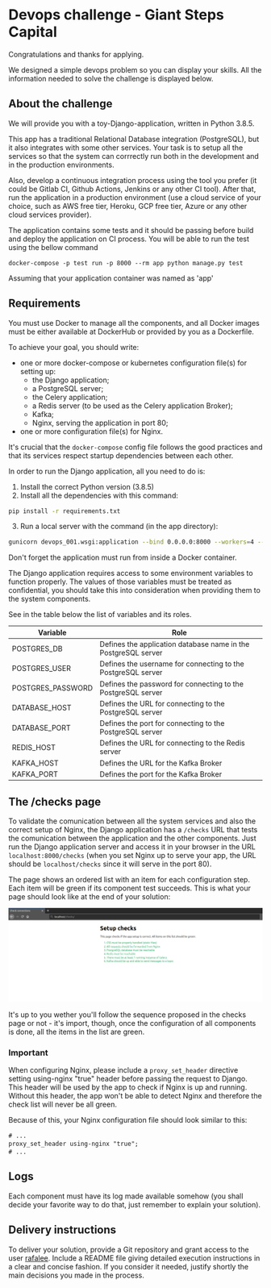 # Devops challenge - Giant Steps Capital
Congratulations and thanks for applying.

We designed a simple devops problem so you can display your skills.
All the information needed to solve the challenge is displayed below.

## About the challenge

We will provide you with a toy-Django-application, written in Python 3.8.5.

This app has a traditional Relational Database integration (PostgreSQL), but it
also integrates with some other services. Your task is to setup all the
services so that the system can corrrectly run both in the development and in
the production environments.

Also, develop a continuous integration process using the tool you prefer (it
could be Gitlab CI, Github Actions, Jenkins or any other CI tool). After that,
run the application in a production environment (use a cloud service of your
choice, such as AWS free tier, Heroku, GCP free tier, Azure or any other cloud
services provider).

The application contains some tests and it should be passing before build and deploy the application on CI process.
You will be able to run the test using the bellow command

```
docker-compose -p test run -p 8000 --rm app python manage.py test
```

Assuming that your application container was named as 'app'


## Requirements
You must use Docker to manage all the components, and all Docker images must be
either available at DockerHub or provided by you as a Dockerfile.

To achieve your goal, you should write:
- one or more docker-compose or kubernetes configuration file(s) for setting up:
    - the Django application;
    - a PostgreSQL server;
    - the Celery application;
    - a Redis server (to be used as the Celery application Broker);
    - Kafka;
    - Nginx, serving the application in port 80;
- one or more configuration file(s) for Nginx.

It's crucial that the `docker-compose` config file follows the good practices
and that its services respect startup dependencies between each other.

In order to run the Django application, all you need to do is:
1. Install the correct Python version (3.8.5)
2. Install all the dependencies with this command:
```bash
pip install -r requirements.txt
```
3. Run a local server with the command (in the app directory):
```bash
gunicorn devops_001.wsgi:application --bind 0.0.0.0:8000 --workers=4 --reload
```

Don't forget the application must run from inside a Docker container.

The Django application requires access to some environment variables to function
properly. The values of those variables must be treated as confidential, you
should take this into consideration when providing them to the system
components.

See in the table below the list of variables and its roles.

| Variable          | Role                                                                                  |
|-------------------|------------------------------------------------------------------------------------   |
| POSTGRES_DB       | Defines the application database name in the PostgreSQL server                        |
| POSTGRES_USER     | Defines the username for connecting to the PostgreSQL server                          |
| POSTGRES_PASSWORD | Defines the password for connecting to the PostgreSQL server                          |
| DATABASE_HOST     | Defines the URL for connecting to the PostgreSQL server                               |
| DATABASE_PORT     | Defines the port for connecting to the PostgreSQL server                              |
| REDIS_HOST        | Defines the URL for connecting to the Redis server                                    |
| KAFKA_HOST        | Defines the URL for the Kafka Broker                                                  |
| KAFKA_PORT        | Defines the port for the Kafka Broker                                                 |

## The /checks page
To validate the comunication between all the system services and also
the correct setup of Nginx, the Django application has a `/checks` URL that
tests the comunication between the application and the other components. Just
run the Django application server and access it in your browser in the URL
`localhost:8000/checks` (when you set Nginx up to serve your app, the URL should
be `localhost/checks` since it will serve in the port 80).

The page shows an ordered list with an item for each configuration step. Each
item will be green if its component test succeeds. This is what your page should
look like at the end of your solution:

![All items green](all-items-green.png)

It's up to you wether you'll follow the sequence proposed in the checks page or
not - it's import, though, once the configuration of all components is done,
all the items in the list are green.

### Important
When configuring Nginx, please include a `proxy_set_header` directive setting
using-nginx "true" header before passing the request to Django. This header will
be used by the app to check if Nginx is up and running. Without this header, the
app won't be able to detect Nginx and therefore the check list will never be all
green.

Because of this, your Nginx configuration file should look similar to this:
```nginx
# ...
proxy_set_header using-nginx "true";
# ...
```

## Logs
Each component must have its log made available somehow (you shall decide your
favorite way to do that, just remember to explain your solution).

## Delivery instructions
To deliver your solution, provide a Git repository and grant access to the user [rafalee](https://github.com/rafalee).
Include a README file giving detailed execution instructions in a clear and
concise fashion. If you consider it needed, justify shortly the main decisions
you made in the process.
